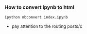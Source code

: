 ### How to convert ipynb to html

`ipython nbconvert index.ipynb`

* pay attention to the routing posts/x
